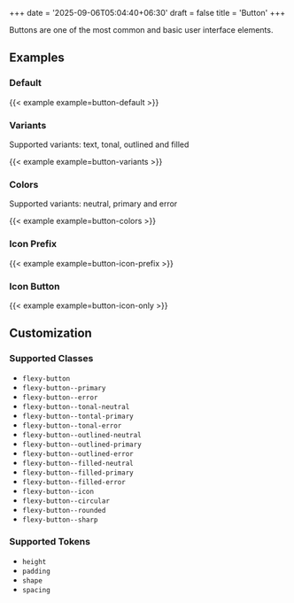 +++
date = '2025-09-06T05:04:40+06:30'
draft = false
title = 'Button'
+++

Buttons are one of the most common and basic user interface elements.

<!--more-->

## Examples

### Default

{{< example example=button-default >}}

### Variants

Supported variants: text, tonal, outlined and filled

{{< example example=button-variants >}}

### Colors

Supported variants: neutral, primary and error

{{< example example=button-colors >}}

### Icon Prefix

{{< example example=button-icon-prefix >}}

### Icon Button

{{< example example=button-icon-only >}}

## Customization

### Supported Classes

- `flexy-button`
- `flexy-button--primary`
- `flexy-button--error`
- `flexy-button--tonal-neutral`
- `flexy-button--tontal-primary`
- `flexy-button--tonal-error`
- `flexy-button--outlined-neutral`
- `flexy-button--outlined-primary`
- `flexy-button--outlined-error`
- `flexy-button--filled-neutral`
- `flexy-button--filled-primary`
- `flexy-button--filled-error`
- `flexy-button--icon`
- `flexy-button--circular`
- `flexy-button--rounded`
- `flexy-button--sharp`

### Supported Tokens

- `height`
- `padding`
- `shape`
- `spacing`

